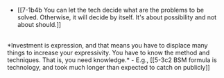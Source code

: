 - [[7-1b4b You can let the tech decide what are the problems to be solved. Otherwise, it will decide by itself. It's about possibility and not about should.]]
<br>
*Investment is expression, and that means you have to displace many things to increase your expressivity. You have to know the method and techniques. That is, you need knowledge.*
  - E.g., [[5-3c2 BSM formula is technology, and took much longer than expected to catch on publicly]]
